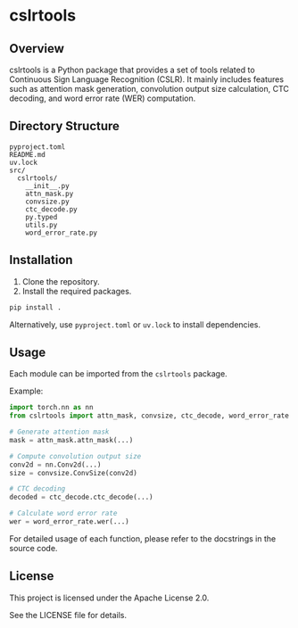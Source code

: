 # cslrtools

## Overview
cslrtools is a Python package that provides a set of tools related to Continuous Sign Language Recognition (CSLR). It mainly includes features such as attention mask generation, convolution output size calculation, CTC decoding, and word error rate (WER) computation.

## Directory Structure
```
pyproject.toml
README.md
uv.lock
src/
  cslrtools/
    __init__.py
    attn_mask.py
    convsize.py
    ctc_decode.py
    py.typed
    utils.py
    word_error_rate.py
```

## Installation
1. Clone the repository.
2. Install the required packages.

```bash
pip install .
```

Alternatively, use `pyproject.toml` or `uv.lock` to install dependencies.

## Usage
Each module can be imported from the `cslrtools` package.

Example:
```python
import torch.nn as nn
from cslrtools import attn_mask, convsize, ctc_decode, word_error_rate

# Generate attention mask
mask = attn_mask.attn_mask(...)

# Compute convolution output size
conv2d = nn.Conv2d(...)
size = convsize.ConvSize(conv2d)

# CTC decoding
decoded = ctc_decode.ctc_decode(...)

# Calculate word error rate
wer = word_error_rate.wer(...)
```

For detailed usage of each function, please refer to the docstrings in the source code.

## License
This project is licensed under the Apache License 2.0.

See the LICENSE file for details.
